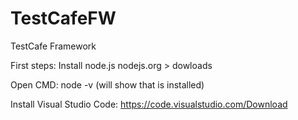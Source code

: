 # TestCafeFW
TestCafe Framework


First steps:
Install node.js
nodejs.org > dowloads

Open CMD:
node -v (will show that is installed)


Install Visual Studio Code:
https://code.visualstudio.com/Download
